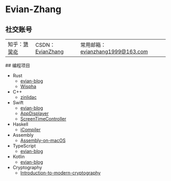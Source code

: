 # Evian-Zhang

## 社交账号

<table>
	<tbody>
		<tr>
			<td>知乎：<a href="https://www.zhihu.com/people/Evian_Zhang">勥巭炛</a></td>
			<td>CSDN：<a href="https://blog.csdn.net/EvianZhang">EvianZhang</a></td>
			<td>常用邮箱：<a href="mailto://evianzhang1999@163.com">evianzhang1999@163.com</a></td>
		</tr>
	</tbody>
</table>
## 编程项目

* Rust
	* [evian-blog](https://github.com/Evian-Zhang/evian-blog)
	* [Wispha](https://github.com/Evian-Zhang/Wispha)
* C++
	* [zinlidac](https://github.com/Evian-Zhang/zinlidac)
* Swift
	* [evian-blog](https://github.com/Evian-Zhang/evian-blog)
	* [AppDisplayer](https://github.com/Evian-Zhang/AppDisplayer)
	* [ScreenTimeController](https://github.com/Evian-Zhang/ScreenTimeController)
* Haskell
	* [iCompiler](https://github.com/Evian-Zhang/iCompiler)
* Assembly
	* [Assembly-on-macOS](https://github.com/Evian-Zhang/Assembly-on-macOS)
* TypeScript
	* [evian-blog](https://github.com/Evian-Zhang/evian-blog)
* Kotlin
	* [evian-blog](https://github.com/Evian-Zhang/evian-blog)
* Cryptography
	* [Introduction-to-modern-cryptography](https://github.com/Evian-Zhang/Introduction-to-modern-cryptography)